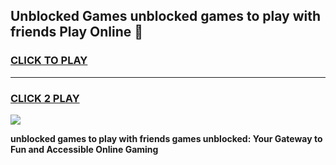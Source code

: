 
## Unblocked Games unblocked games to play with friends Play Online 👋
<h3>
<a href="https://news.freeplayer.one?title=unblocked_games_to_play_with_friends&ref=17F">CLICK TO PLAY</a></h3>
<hr>

<h3>
<a href="https://news.freeplayer.one?title=unblocked_games_to_play_with_friends&ref=17F">CLICK 2 PLAY</a>
  
</h3>

<a href="https://news.freeplayer.one?title=unblocked_games_to_play_with_friends&ref=17F/"><img src="https://clearcache.store/games.png"></a>


**unblocked games to play with friends games unblocked: Your Gateway to Fun and Accessible Online Gaming**
